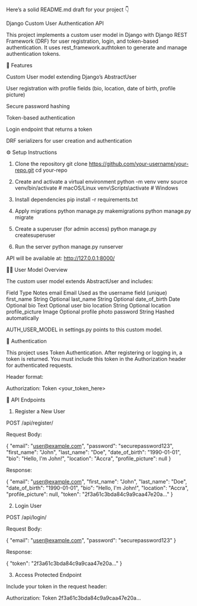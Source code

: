 Here’s a solid README.md draft for your project 👇

Django Custom User Authentication API

This project implements a custom user model in Django with Django REST Framework (DRF) for user registration, login, and token-based authentication. It uses rest_framework.authtoken to generate and manage authentication tokens.

🚀 Features

Custom User model extending Django’s AbstractUser

User registration with profile fields (bio, location, date of birth, profile picture)

Secure password hashing

Token-based authentication

Login endpoint that returns a token

DRF serializers for user creation and authentication

⚙️ Setup Instructions
1. Clone the repository
git clone https://github.com/your-username/your-repo.git
cd your-repo

2. Create and activate a virtual environment
python -m venv venv
source venv/bin/activate   # macOS/Linux
venv\Scripts\activate      # Windows

3. Install dependencies
pip install -r requirements.txt

4. Apply migrations
python manage.py makemigrations
python manage.py migrate

5. Create a superuser (for admin access)
python manage.py createsuperuser

6. Run the server
python manage.py runserver


API will be available at: http://127.0.0.1:8000/

🧑‍💻 User Model Overview

The custom user model extends AbstractUser and includes:

Field	Type	Notes
email	Email	Used as the username field (unique)
first_name	String	Optional
last_name	String	Optional
date_of_birth	Date	Optional
bio	Text	Optional user bio
location	String	Optional location
profile_picture	Image	Optional profile photo
password	String	Hashed automatically

AUTH_USER_MODEL in settings.py points to this custom model.

🔑 Authentication

This project uses Token Authentication. After registering or logging in, a token is returned. You must include this token in the Authorization header for authenticated requests.

Header format:

Authorization: Token <your_token_here>

📌 API Endpoints
1. Register a New User

POST /api/register/

Request Body:

{
  "email": "user@example.com",
  "password": "securepassword123",
  "first_name": "John",
  "last_name": "Doe",
  "date_of_birth": "1990-01-01",
  "bio": "Hello, I'm John!",
  "location": "Accra",
  "profile_picture": null
}


Response:

{
  "email": "user@example.com",
  "first_name": "John",
  "last_name": "Doe",
  "date_of_birth": "1990-01-01",
  "bio": "Hello, I'm John!",
  "location": "Accra",
  "profile_picture": null,
  "token": "2f3a61c3bda84c9a9caa47e20a..."
}

2. Login User

POST /api/login/

Request Body:

{
  "email": "user@example.com",
  "password": "securepassword123"
}


Response:

{
  "token": "2f3a61c3bda84c9a9caa47e20a..."
}

3. Access Protected Endpoint

Include your token in the request header:

Authorization: Token 2f3a61c3bda84c9a9caa47e20a...
